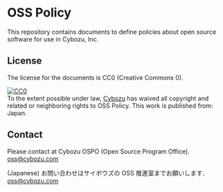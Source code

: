 # OSS Policy

This repository contains documents to define policies about open source software for use in Cybozu, Inc.

## License

The license for the documents is CC0 (Creative Commons 0).

<p xmlns:dct="http://purl.org/dc/terms/" xmlns:vcard="http://www.w3.org/2001/vcard-rdf/3.0#">
  <a rel="license"
     href="http://creativecommons.org/publicdomain/zero/1.0/">
    <img src="http://i.creativecommons.org/p/zero/1.0/88x31.png" style="border-style: none;" alt="CC0" />
  </a>
  <br />
  To the extent possible under law,
  <a rel="dct:publisher"
     href="https://github.com/cybozu/oss-policy">
    <span property="dct:title">Cybozu</span></a>
  has waived all copyright and related or neighboring rights to
  <span property="dct:title">OSS Policy</span>.
This work is published from:
<span property="vcard:Country" datatype="dct:ISO3166"
      content="JP" about="https://github.com/cybozu/oss-policy">
  Japan</span>.
</p>

## Contact

Please contact at Cybozu OSPO (Open Source Program Office). oss@cybozu.com

(Japanese) お問い合わせはサイボウズの OSS 推進室までお願いします． oss@cybozu.com
